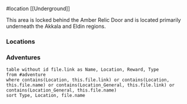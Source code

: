  #location [[Underground]]

This area is locked behind the Amber Relic Door and is located primarily underneath the Akkala and Eldin regions.

### Locations



### Adventures
```dataview
table without id file.link as Name, Location, Reward, Type
from #adventure
where contains(Location, this.file.link) or contains(Location, this.file.name) or contains(Location_General, this.file.link) or contains(Location_General, this.file.name)
sort Type, Location, file.name
```
